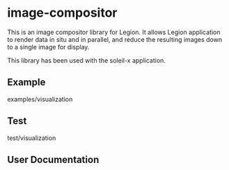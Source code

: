 # image-compositor
This is an image compositor library for Legion.  It allows Legion application to render data in situ and in parallel, and reduce the resulting images down to a single image for display.

This library has been used with the soleil-x application.


## Example

examples/visualization

## Test

test/visualization

## User Documentation

